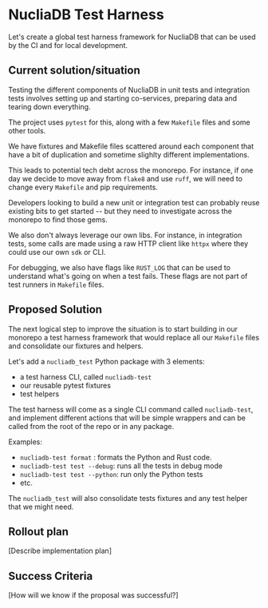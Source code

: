 # NucliaDB Test Harness

Let's create a global test harness framework for NucliaDB that can be used by the CI and for local development.

## Current solution/situation

Testing the different components of NucliaDB in unit tests and integration tests involves setting
up and starting co-services, preparing data and tearing down everything.

The project uses `pytest` for this, along with a few `Makefile` files and some
other tools.

We have fixtures and Makefile files scattered around each component that have a bit of duplication
and sometime slighlty different implementations.

This leads to potential tech debt across the monorepo. For instance, if one day we decide
to move away from `flake8` and use `ruff`, we will need to change every `Makefile` and pip requirements.

Developers looking to build a new unit or integration test can probably reuse existing bits
to get started -- but they need to investigate across the monorepo to find those gems.

We also don't always leverage our own libs. For instance, in integration tests, some calls
are made using a raw HTTP client like `httpx` where they could use our own `sdk` or CLI.

For debugging, we also have flags like `RUST_LOG` that can be used to understand what's going on
when a test fails. These flags are not part of test runners in `Makefile` files.

## Proposed Solution

The next logical step to improve the situation is to start building in our monorepo
a test harness framework that would replace all our `Makefile` files and consolidate our
fixtures and helpers.

Let's add a `nucliadb_test` Python package with 3 elements:

- a test harness CLI, called `nucliadb-test`
- our reusable pytest fixtures
- test helpers

The test harness will come as a single CLI command called `nucliadb-test`, and implement
different actions that will be simple wrappers and can be called from the root of the repo
or in any package.

Examples:

- `nucliadb-test format` : formats the Python and Rust code.
- `nucliadb-test test --debug`: runs all the tests in debug mode
- `nucliadb-test test --python`: run only the Python tests
- etc.

The `nucliadb_test` will also consolidate tests fixtures and any test helper that we might need.

## Rollout plan

[Describe implementation plan]

## Success Criteria

[How will we know if the proposal was successful?]
